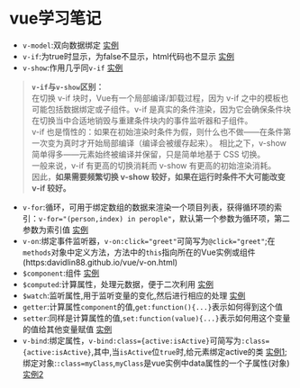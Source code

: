 # vue学习笔记
* `v-model`:双向数据绑定 [实例](https://davidlin88.github.io/vue/语法/v-model.html)
* `v-if`:为true时显示，为false不显示，html代码也不显示 [ 实例](https:davidlin88.github.io/vue/语法/v-if.html)
* `v-show`:作用几乎同`v-if` [ 实例](https:davidlin88.github.io/vue/语法/v-show.html)
> **`v-if`与`v-show`区别：**<br/>
  在切换 v-if 块时，Vue有一个局部编译/卸载过程，因为 v-if 之中的模板也可能包括数据绑定或子组件。v-if 是真实的条件渲染，因为它会确保条件块在切换当中合适地销毁与重建条件块内的事件监听器和子组件。<br>
v-if 也是惰性的：如果在初始渲染时条件为假，则什么也不做——在条件第一次变为真时才开始局部编译（编译会被缓存起来）。
相比之下，v-show 简单得多——元素始终被编译并保留，只是简单地基于 CSS 切换。<br>
一般来说，v-if 有更高的切换消耗而 v-show 有更高的初始渲染消耗。<br>因此，**如果需要频繁切换 v-show 较好，如果在运行时条件不大可能改变 v-if 较好。**
* `v-for`:循环，可用于绑定数组的数据来渲染一个项目列表，获得循环项的索引：`v-for="(person,index) in perople"`，默认第一个参数为循环项，第二参数为索引值 [实例](https:davidlin88.github.io/vue/语法/v-for.html)
* `v-on`:绑定事件监听器，`v-on:click="greet"`可简写为`@click="greet"`;在`methods`对象中定义方法，方法中的`this`指向所在的Vue实例或组件(https:davidlin88.github.io/vue/v-on.html)
* `$component`:组件 [实例](https:davidlin88.github.io/vue/语法/$compenoent.html)
* `$computed`:计算属性，处理元数据，便于二次利用 [实例](https:davidlin88.github.io/vue/语法/$computed.html)
* `$watch`:监听属性,用于监听变量的变化,然后进行相应的处理 [实例](https:davidlin88.github.io/vue/语法/$watch.html)
* `getter`:计算属性`component`的值,`get:function(){...}`表示如何得到这个值
* `setter`:同样是计算属性的值,`set:function(value){...}`表示如何用这个变量的值给其他变量赋值
[ 实例](https:davidlin88.github.io/vue/语法/getter和setter.html)
* `v-bind`:绑定属性，`v-bind:class={active:isActive}`可简写为`:class={active:isActive}`,其中,当`isActive`位`true`时,给元素绑定active的类 
[实例1](https:davidlin88.github.io/vue/语法/v-bind.html);绑定对象:`:class=myClass`,`myClass`是vue实例中data属性的一个子属性(对象) [实例2](https:davidlin88.github.io/vue/语法/v-bind2.html)
